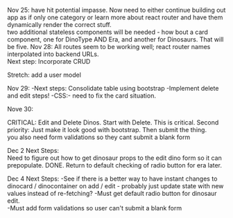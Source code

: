 Nov 25:  have hit potential impasse.  Now need to either continue building out app as if only one category or learn more about react router and have them dynamically render the correct stuff.  
two additional stateless components will be needed - how bout a card component, one for DinoType AND Era, and another for Dinosaurs.  That will be five.
Nov 28:  All routes seem to be working well; react router names interpolated into backend URLs.  
Next step:  Incorporate CRUD

Stretch:  add a user model

Nov 29:
-Next steps:  Consolidate table using bootstrap
-Implement delete and edit steps!
-CSS:- need to fix the card situation.  


Nove 30:

CRITICAL:  Edit and Delete Dinos.  Start with Delete.  This is critical.
Second priority:  Just make it look good with bootstrap.  Then submit the thing.  
you also need form validations so they cant submit a blank form

Dec 2 Next Steps:  
Need to figure out how to get dinosaur props to the edit dino form so it can prepopulate.  DONE.
Return to default checking of radio button for era later.  

Dec 4 Next Steps:
-See if there is a better way to have instant changes to dinocard / dinocontainer on add / edit - probably just update state with new values instead of re-fetching?
-Must get default radio button for dinosaur edit.  
-Must add form validations so user can't submit a blank form

